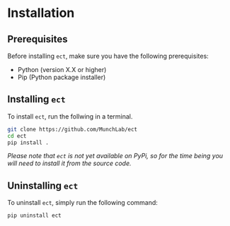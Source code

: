 # Installation

## Prerequisites

Before installing `ect`, make sure you have the following prerequisites:

- Python (version X.X or higher)
- Pip (Python package installer)

## Installing `ect`

To install `ect`, run the follwing in a terminal.

```bash
git clone https://github.com/MunchLab/ect
cd ect
pip install .
```

*Please note that `ect` is not yet available on PyPi, so for the time being you will need to install it from the source code.*

## Uninstalling `ect`

To uninstall `ect`, simply run the following command:

```bash
pip uninstall ect
```
